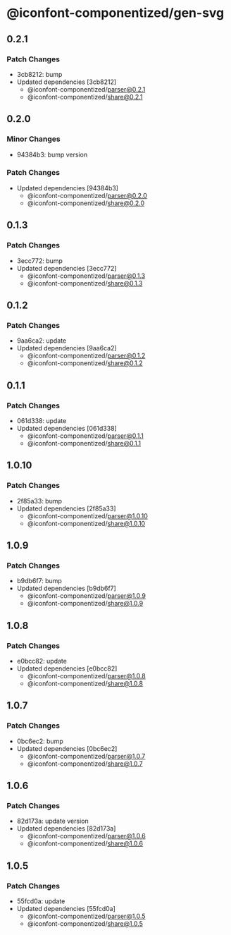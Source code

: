 # @iconfont-componentized/gen-svg

## 0.2.1

### Patch Changes

-   3cb8212: bump
-   Updated dependencies [3cb8212]
    -   @iconfont-componentized/parser@0.2.1
    -   @iconfont-componentized/share@0.2.1

## 0.2.0

### Minor Changes

-   94384b3: bump version

### Patch Changes

-   Updated dependencies [94384b3]
    -   @iconfont-componentized/parser@0.2.0
    -   @iconfont-componentized/share@0.2.0

## 0.1.3

### Patch Changes

-   3ecc772: bump
-   Updated dependencies [3ecc772]
    -   @iconfont-componentized/parser@0.1.3
    -   @iconfont-componentized/share@0.1.3

## 0.1.2

### Patch Changes

-   9aa6ca2: update
-   Updated dependencies [9aa6ca2]
    -   @iconfont-componentized/parser@0.1.2
    -   @iconfont-componentized/share@0.1.2

## 0.1.1

### Patch Changes

-   061d338: update
-   Updated dependencies [061d338]
    -   @iconfont-componentized/parser@0.1.1
    -   @iconfont-componentized/share@0.1.1

## 1.0.10

### Patch Changes

-   2f85a33: bump
-   Updated dependencies [2f85a33]
    -   @iconfont-componentized/parser@1.0.10
    -   @iconfont-componentized/share@1.0.10

## 1.0.9

### Patch Changes

-   b9db6f7: bump
-   Updated dependencies [b9db6f7]
    -   @iconfont-componentized/parser@1.0.9
    -   @iconfont-componentized/share@1.0.9

## 1.0.8

### Patch Changes

-   e0bcc82: update
-   Updated dependencies [e0bcc82]
    -   @iconfont-componentized/parser@1.0.8
    -   @iconfont-componentized/share@1.0.8

## 1.0.7

### Patch Changes

-   0bc6ec2: bump
-   Updated dependencies [0bc6ec2]
    -   @iconfont-componentized/parser@1.0.7
    -   @iconfont-componentized/share@1.0.7

## 1.0.6

### Patch Changes

-   82d173a: update version
-   Updated dependencies [82d173a]
    -   @iconfont-componentized/parser@1.0.6
    -   @iconfont-componentized/share@1.0.6

## 1.0.5

### Patch Changes

-   55fcd0a: update
-   Updated dependencies [55fcd0a]
    -   @iconfont-componentized/parser@1.0.5
    -   @iconfont-componentized/share@1.0.5
